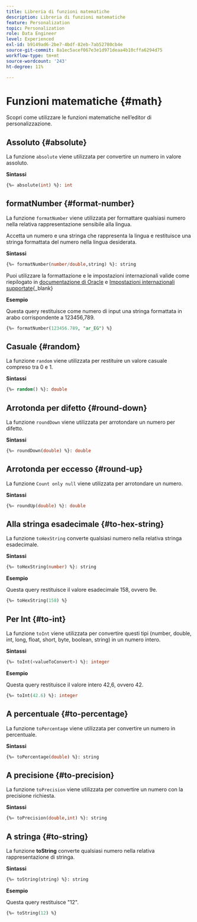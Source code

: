 ```yaml
---
title: Libreria di funzioni matematiche
description: Libreria di funzioni matematiche
feature: Personalization
topic: Personalization
role: Data Engineer
level: Experienced
exl-id: b9149ad6-2be7-4bdf-82eb-7ab52780cb4e
source-git-commit: 8a1ec5acef067e3e1d971deaa4b10cffa6294d75
workflow-type: tm+mt
source-wordcount: '243'
ht-degree: 11%

---
```


# Funzioni matematiche {#math}

Scopri come utilizzare le funzioni matematiche nell’editor di personalizzazione.

## Assoluto {#absolute}

La funzione `absolute` viene utilizzata per convertire un numero in valore assoluto.

**Sintassi**

```sql
{%= absolute(int) %}: int
```

## formatNumber {#format-number}

La funzione `formatNumber` viene utilizzata per formattare qualsiasi numero nella relativa rappresentazione sensibile alla lingua.

Accetta un numero e una stringa che rappresenta la lingua e restituisce una stringa formattata del numero nella lingua desiderata.

**Sintassi**

```sql
{%= formatNumber(number/double,string) %}: string
```

Puoi utilizzare la formattazione e le impostazioni internazionali valide come riepilogato in [documentazione di Oracle](https://docs.oracle.com/javase/8/docs/api/java/util/Locale.html) e [Impostazioni internazionali supportate](https://www.oracle.com/java/technologies/javase/jdk11-suported-locales.html){_blank}

**Esempio**

Questa query restituisce come numero di input una stringa formattata in arabo corrispondente a 123456,789.

```sql
{%= formatNumber(123456.789, "ar_EG") %}
```

## Casuale {#random}

La funzione `random` viene utilizzata per restituire un valore casuale compreso tra 0 e 1.

**Sintassi**

```sql
{%= random() %}: double
```

## Arrotonda per difetto {#round-down}

La funzione `roundDown` viene utilizzata per arrotondare un numero per difetto.

**Sintassi**

```sql
{%= roundDown(double) %}: double
```

## Arrotonda per eccesso {#round-up}

La funzione `Count only null` viene utilizzata per arrotondare un numero.

**Sintassi**

```sql
{%= roundUp(double) %}: double
```

## Alla stringa esadecimale {#to-hex-string}

La funzione `toHexString` converte qualsiasi numero nella relativa stringa esadecimale.

**Sintassi**

```sql
{%= toHexString(number) %}: string
```

**Esempio**

Questa query restituisce il valore esadecimale 158, ovvero 9e.

```sql
{%= toHexString(158) %}
```

## Per Int {#to-int}

La funzione `toInt` viene utilizzata per convertire questi tipi (number, double, int, long, float, short, byte, boolean, string) in un numero intero.

**Sintassi**

```sql
{%= toInt(<valueToConvert>) %}: integer
```

**Esempio**

Questa query restituisce il valore intero 42,6, ovvero 42.

```sql
{%= toInt(42.6) %}: integer
```

## A percentuale {#to-percentage}

La funzione `toPercentage` viene utilizzata per convertire un numero in percentuale.

**Sintassi**

```sql
{%= toPercentage(double) %}: string
```

## A precisione {#to-precision}

La funzione `toPrecision` viene utilizzata per convertire un numero con la precisione richiesta.

**Sintassi**

```sql
{%= toPrecision(double,int) %}: string
```

## A stringa {#to-string}

La funzione **toString** converte qualsiasi numero nella relativa rappresentazione di stringa.

**Sintassi**

```sql
{%= toString(string) %}: string
```

**Esempio**

Questa query restituisce &quot;12&quot;.

```sql
{%= toString(12) %} 
```
